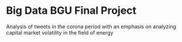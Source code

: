 # Big Data BGU Final Project
Analysis of tweets in the corona period with an emphasis on analyzing capital market volatility in the field of energy
